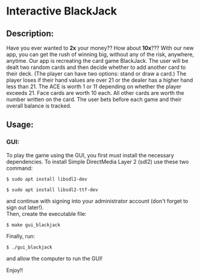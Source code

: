 # Interactive BlackJack

## Description:
Have you ever wanted to **2x** your money?? How about **10x**??? With our new app, you can get the rush of winning big, without any of the risk, anywhere, anytime.
Our app is recreating the card game BlackJack. The user will be dealt two random cards and then decide whether to add another card to their deck. (The player can have two options: stand or draw a card.) The player loses if their hand values are over 21 or the dealer has a higher hand less than 21. The ACE is worth 1 or 11 depending on whether the player exceeds 21. Face cards are worth 10 each. All other cards are worth the number written on the card. The user bets before each game and their overall balance is tracked.

## Usage:
### GUI:
To play the game using the GUI, you first must install the necessary dependencies. To install Simple DirectMedia Layer 2 (sdl2) use these two command: <br />
```
$ sudo apt install libsdl2-dev
```
```
$ sudo apt install libsdl2-ttf-dev
```
and continue with signing into your administrator account (don't forget to sign out later!). <br />
Then, create the executable file: <br />
```
$ make gui_blackjack
```
Finally, run: <br /> 
```
$ ./gui_blackjack
```
and allow the computer to run the GUI!


Enjoy!!
